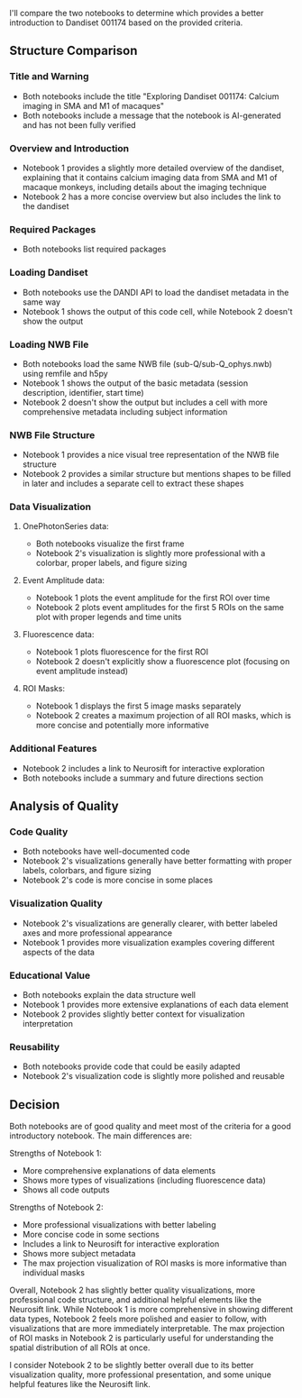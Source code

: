 I'll compare the two notebooks to determine which provides a better introduction to Dandiset 001174 based on the provided criteria.

## Structure Comparison

### Title and Warning
- Both notebooks include the title "Exploring Dandiset 001174: Calcium imaging in SMA and M1 of macaques"
- Both notebooks include a message that the notebook is AI-generated and has not been fully verified

### Overview and Introduction
- Notebook 1 provides a slightly more detailed overview of the dandiset, explaining that it contains calcium imaging data from SMA and M1 of macaque monkeys, including details about the imaging technique
- Notebook 2 has a more concise overview but also includes the link to the dandiset

### Required Packages
- Both notebooks list required packages

### Loading Dandiset
- Both notebooks use the DANDI API to load the dandiset metadata in the same way
- Notebook 1 shows the output of this code cell, while Notebook 2 doesn't show the output

### Loading NWB File
- Both notebooks load the same NWB file (sub-Q/sub-Q_ophys.nwb) using remfile and h5py
- Notebook 1 shows the output of the basic metadata (session description, identifier, start time)
- Notebook 2 doesn't show the output but includes a cell with more comprehensive metadata including subject information

### NWB File Structure
- Notebook 1 provides a nice visual tree representation of the NWB file structure
- Notebook 2 provides a similar structure but mentions shapes to be filled in later and includes a separate cell to extract these shapes

### Data Visualization
1. OnePhotonSeries data:
   - Both notebooks visualize the first frame
   - Notebook 2's visualization is slightly more professional with a colorbar, proper labels, and figure sizing

2. Event Amplitude data:
   - Notebook 1 plots the event amplitude for the first ROI over time
   - Notebook 2 plots event amplitudes for the first 5 ROIs on the same plot with proper legends and time units

3. Fluorescence data:
   - Notebook 1 plots fluorescence for the first ROI
   - Notebook 2 doesn't explicitly show a fluorescence plot (focusing on event amplitude instead)

4. ROI Masks:
   - Notebook 1 displays the first 5 image masks separately
   - Notebook 2 creates a maximum projection of all ROI masks, which is more concise and potentially more informative

### Additional Features
- Notebook 2 includes a link to Neurosift for interactive exploration
- Both notebooks include a summary and future directions section

## Analysis of Quality

### Code Quality
- Both notebooks have well-documented code
- Notebook 2's visualizations generally have better formatting with proper labels, colorbars, and figure sizing
- Notebook 2's code is more concise in some places

### Visualization Quality
- Notebook 2's visualizations are generally clearer, with better labeled axes and more professional appearance
- Notebook 1 provides more visualization examples covering different aspects of the data

### Educational Value
- Both notebooks explain the data structure well
- Notebook 1 provides more extensive explanations of each data element
- Notebook 2 provides slightly better context for visualization interpretation

### Reusability
- Both notebooks provide code that could be easily adapted
- Notebook 2's visualization code is slightly more polished and reusable

## Decision

Both notebooks are of good quality and meet most of the criteria for a good introductory notebook. The main differences are:

Strengths of Notebook 1:
- More comprehensive explanations of data elements
- Shows more types of visualizations (including fluorescence data)
- Shows all code outputs

Strengths of Notebook 2:
- More professional visualizations with better labeling
- More concise code in some sections
- Includes a link to Neurosift for interactive exploration
- Shows more subject metadata
- The max projection visualization of ROI masks is more informative than individual masks

Overall, Notebook 2 has slightly better quality visualizations, more professional code structure, and additional helpful elements like the Neurosift link. While Notebook 1 is more comprehensive in showing different data types, Notebook 2 feels more polished and easier to follow, with visualizations that are more immediately interpretable. The max projection of ROI masks in Notebook 2 is particularly useful for understanding the spatial distribution of all ROIs at once.

I consider Notebook 2 to be slightly better overall due to its better visualization quality, more professional presentation, and some unique helpful features like the Neurosift link.